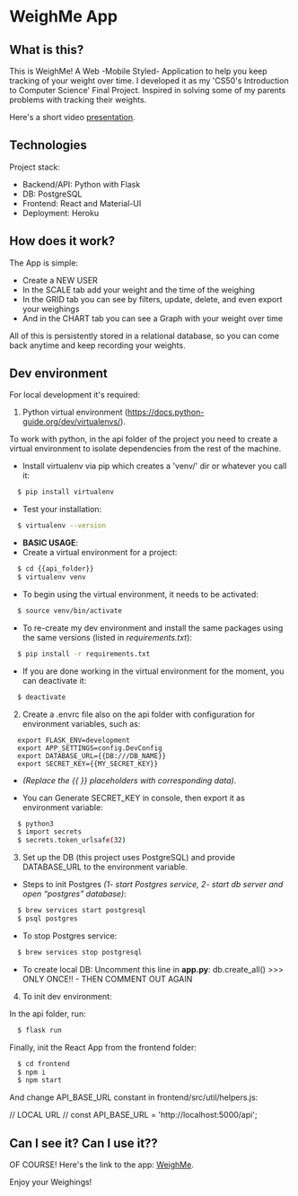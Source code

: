 # WeighMe App

## What is this?

This is WeighMe! A Web -Mobile Styled- Application to help you keep tracking of your weight over time.
I developed it as my 'CS50's Introduction to Computer Science' Final Project.
Inspired in solving some of my parents problems with tracking their weights.

Here's a short video [presentation](https://www.youtube.com/watch?v=r1dwkZt882o).

## Technologies

Project stack:

- Backend/API: Python with Flask
- DB: PostgreSQL
- Frontend: React and Material-UI
- Deployment: Heroku

## How does it work?

The App is simple:

- Create a NEW USER
- In the SCALE tab add your weight and the time of the weighing
- In the GRID tab you can see by filters, update, delete, and even export your weighings
- And in the CHART tab you can see a Graph with your weight over time

All of this is persistently stored in a relational database, so you can come back anytime and keep recording your weights.

## Dev environment

For local development it's required:

1. Python virtual environment (https://docs.python-guide.org/dev/virtualenvs/).

To work with python, in the api folder of the project you need to create a virtual environment to isolate dependencies from the rest of the machine.

- Install virtualenv via pip which creates a 'venv/' dir or whatever you call it:

```bash
  $ pip install virtualenv
```

- Test your installation:

```bash
  $ virtualenv --version
```

- **BASIC USAGE**:
- Create a virtual environment for a project:

```bash
  $ cd {{api_folder}}
  $ virtualenv venv
```

- To begin using the virtual environment, it needs to be activated:

```bash
  $ source venv/bin/activate
```

- To re-create my dev environment and install the same packages using the same versions (listed in _requirements.txt_):

```bash
  $ pip install -r requirements.txt
```

- If you are done working in the virtual environment for the moment, you can deactivate it:

```bash
  $ deactivate
```

2. Create a .envrc file also on the api folder with configuration for environment variables, such as:

```
  export FLASK_ENV=development
  export APP_SETTINGS=config.DevConfig
  export DATABASE_URL={{DB:///DB_NAME}}
  export SECRET_KEY={{MY_SECRET_KEY}}
```

- _(Replace the {{ }} placeholders with corresponding data)_.

- You can Generate SECRET_KEY in console, then export it as environment variable:

```bash
  $ python3
  $ import secrets
  $ secrets.token_urlsafe(32)
```

3. Set up the DB (this project uses PostgreSQL) and provide DATABASE_URL to the environment variable.

- Steps to init Postgres _(1- start Postgres service, 2- start db server and open “postgres” database)_:

```bash
  $ brew services start postgresql
  $ psql postgres
```

- To stop Postgres service:

```bash
  $ brew services stop postgresql
```

- To create local DB:
  Uncomment this line in **app.py**: db.create_all() >>> ONLY ONCE!! - THEN COMMENT OUT AGAIN

4. To init dev environment:

In the api folder, run:

```bash
  $ flask run
```

Finally, init the React App from the frontend folder:

```bash
  $ cd frontend
  $ npm i
  $ npm start
```

And change API_BASE_URL constant in frontend/src/util/helpers.js:

// LOCAL URL
// const API_BASE_URL = 'http://localhost:5000/api';

## Can I see it? Can I use it??

OF COURSE! Here's the link to the app: [WeighMe](https://weighme.herokuapp.com/).

Enjoy your Weighings!
